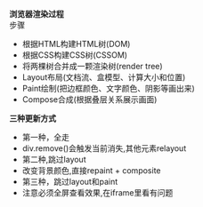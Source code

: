 **浏览器渲染过程**  
步骤  
* 根据HTML构建HTML树(DOM)  
* 根据CSS构建CSS树(CSSOM)  
* 将两棵树合并成一颗渲染树(render tree)  
* Layout布局(文档流、盒模型、计算大小和位置)  
* Paint绘制(把边框颜色、文字颜色、阴影等画出来)  
* Compose合成(根据叠层关系展示画面)  

**三种更新方式**  
* 第一种，全走  
* div.remove()会触发当前消失,其他元素relayout  
* 第二种,跳过layout  
* 改变背景颜色,直接repaint + composite  
* 第三种，跳过layout和paint  
* 注意必须全屏查看效果,在iframe里看有问题  
